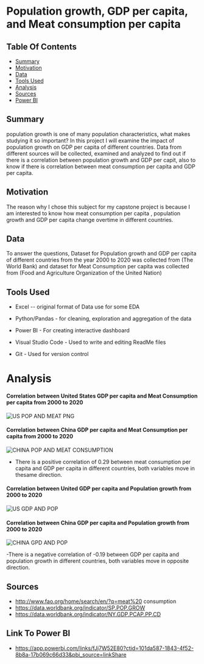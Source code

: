 # Population growth, GDP per capita, and Meat consumption per capita
## Table Of Contents

* [Summary](#Summary)
* [Motivation](#Motivation)
* [Data](#Data)
* [Tools Used](#Tools-Used)
* [Analysis](#Analysis)
* [Sources](#Sources)
* [Power BI](#Power-BI)


## Summary
population growth is one of many population characteristics, what makes studying it so important? In this project I will examine the impact of  population growth on GDP per capita of different countries. Data from different sources will be collected, examined and analyzed to find out if there is a correlation between population growth and GDP per capit, also to know if there is correlation between meat consumption per capita and GDP per capita.  

 ## Motivation
The reason why I chose this subject for my capstone project is because I am interested to know how meat consumption per capita , population growth and GDP per capita change overtime in different countries. 

## Data
 To answer the questions, Dataset for Population growth and GDP per capita  of different countries from the year 2000 to 2020 was collected from (The World Bank) and dataset for Meat Consumption per capita was collected from (Food and Agriculture Organization of the United Nation) 


## Tools Used
- Excel -- original format of Data use for some EDA 

- Python/Pandas - for cleaning, exploration and aggregation of the data

- Power BI - For creating interactive dashboard 

- Visual Studio Code - Used to write and  editing ReadMe files

- Git - Used for version control

# Analysis
#### Correlation between United States GDP per capita and Meat Consumption per capita from 2000 to 2020
![US POP AND MEAT PNG](https://user-images.githubusercontent.com/83980585/130138315-30e5e60d-2636-4576-8661-e71b4ea880b1.PNG)

#### Correlation between China GDP per capita and Meat Consumption per capita from 2000 to 2020
![CHINA POP AND MEAT CONSUMPTION](https://user-images.githubusercontent.com/83980585/130138558-a5766a29-66b6-41c4-927f-0bf1eac294ee.PNG)

- There is a positive correlation of 0.29 between  meat consumption per capita and  GDP per capita in different countries, both variables move in thesame direction.
 
#### Correlation between United GDP per capita and Population growth from 2000 to 2020
![US GDP AND POP](https://user-images.githubusercontent.com/83980585/130138990-8db012ae-9786-424c-ac64-cd91fdac62fd.PNG)

#### Correlation between China GDP per capita and Population growth from 2000 to 2020
![CHINA GPD AND POP](https://user-images.githubusercontent.com/83980585/130139100-85d0cb80-c715-45f3-a2ad-80b1d2a51f1f.PNG)

-There is a negative correlation of -0.19 between GDP per capita and population growth in different countries, both variables move in opposite direction.


## Sources
- http://www.fao.org/home/search/en/?q=meat%20 consumption
- https://data.worldbank.org/indicator/SP.POP.GROW
- https://data.worldbank.org/indicator/NY.GDP.PCAP.PP.CD

## Link To Power BI
- https://app.powerbi.com/links/fJj7W52E80?ctid=101da587-1843-4f52-8b8a-17b069c66d33&pbi_source=linkShare












